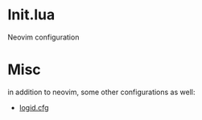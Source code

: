 # Init.lua
Neovim configuration
# Misc
in addition to neovim, some other configurations as well:
- [logid.cfg](https://github.com/PixlOne/logiops)


